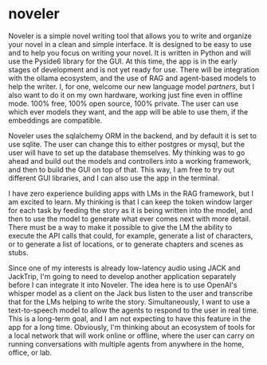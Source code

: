 # noveler
Noveler is a simple novel writing tool that allows you to write and organize your novel in a clean and simple interface. 
It is designed to be easy to use and to help you focus on writing your novel. It is written in Python and will use the 
Pyside6 library for the GUI. At this time, the app is in the early stages of development and is not yet ready for use. 
There will be integration with the ollama ecosystem, and the use of RAG and agent-based models to help the writer. I, 
for one, welcome our new language model _partners_, but I also want to do it on my own hardware, working just fine even 
in offline mode. 100% free, 100% open source, 100% private. The user can use which ever models they want, and the app 
will be able to use them, if the embeddings are compatible. 

Noveler uses the sqlalchemy ORM in the backend, and by default it is set to use sqlite. The user can change this to 
either postgres or mysql, but the user will have to set up the database themselves. My thinking was to go ahead and 
build out the models and controllers into a working framework, and then to build the GUI on top of that. This way, I am 
free to try out different GUI libraries, and I can also use the app in the terminal. 

I have zero experience building apps with LMs in the RAG framework, but I am excited to learn. My thinking is that I can 
keep the token window larger for each task by feeding the story as it is being written into the model, and then to
use the model to generate what ever comes next with more detail. There must be a way to make it possible to give the LM 
the ability to execute the API calls that could, for example, generate a list of characters, or to generate a list of 
locations, or to generate chapters and scenes as stubs.

Since one of my interests is already low-latency audio using JACK and JackTrip, I'm going to need to develop another 
application separately before I can integrate it into Noveler. The idea here is to use OpenAI's whisper model as a 
client on the Jack bus listen to the user and transcribe that for the LMs helping to write the story. Simultaneously,
I want to use a text-to-speech model to allow the agents to respond to the user in real time. This is a long-term goal, and I am not
expecting to have this feature in the app for a long time. Obviously, I'm thinking about an ecosystem of tools for a
local network that will work online or offline, where the user can carry on running conversations with multiple agents 
from anywhere in the home, office, or lab.

